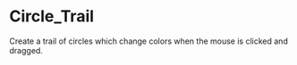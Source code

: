 # Circle_Trail
Create a trail of circles which change colors when the mouse is clicked and dragged.
